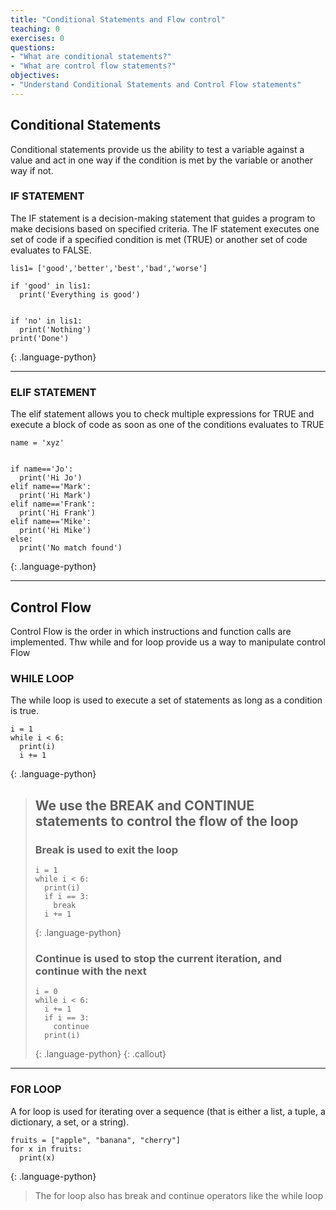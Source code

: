 ```yaml
---
title: "Conditional Statements and Flow control"
teaching: 0
exercises: 0
questions:
- "What are conditional statements?"
- "What are control flow statements?"
objectives:
- "Understand Conditional Statements and Control Flow statements"
---
```

## Conditional Statements
Conditional statements provide us the ability to test a variable against a value and act in one way if the condition is met by the variable or another way if not.

### IF STATEMENT

The IF statement is a decision-making statement that guides a program to make decisions based on specified criteria. The IF statement executes one set of code if a specified condition is met (TRUE) or another set of code evaluates to FALSE.

~~~
lis1= ['good','better','best','bad','worse']

if 'good' in lis1:
  print('Everything is good')


if 'no' in lis1:
  print('Nothing')
print('Done')
~~~
{: .language-python}

---

### ELIF STATEMENT

The elif statement allows you to check multiple expressions for TRUE and execute a block of code as soon as one of the conditions evaluates to TRUE

~~~
name = 'xyz'


if name=='Jo':
  print('Hi Jo')
elif name=='Mark':
  print('Hi Mark')
elif name=='Frank':
  print('Hi Frank')
elif name=='Mike':
  print('Hi Mike')
else:
  print('No match found')
~~~
{: .language-python}

---
## Control Flow
Control Flow is the order in which instructions and function calls are implemented. Thw while and for loop provide us a way to manipulate control Flow

### WHILE LOOP

The while loop is used to execute a set of statements as long as a condition is true.

~~~
i = 1
while i < 6:
  print(i)
  i += 1
~~~
{: .language-python}

> ## We use the BREAK and CONTINUE statements to control the flow of the loop
> ### Break is used to exit the loop
> ~~~
> i = 1
> while i < 6:
>   print(i)
>   if i == 3:
>     break
>   i += 1
> ~~~
> {: .language-python}
> 
> ### Continue is used to stop the current iteration, and continue with the next
> 
> ~~~
> i = 0
> while i < 6:
>   i += 1
>   if i == 3:
>     continue
>   print(i)
>   ~~~
>   {: .language-python}
{: .callout}


---

### FOR LOOP

A for loop is used for iterating over a sequence (that is either a list, a tuple, a dictionary, a set, or a string).

~~~
fruits = ["apple", "banana", "cherry"]
for x in fruits:
  print(x)
~~~
{: .language-python}

> The for loop also has break and continue operators like the while loop


